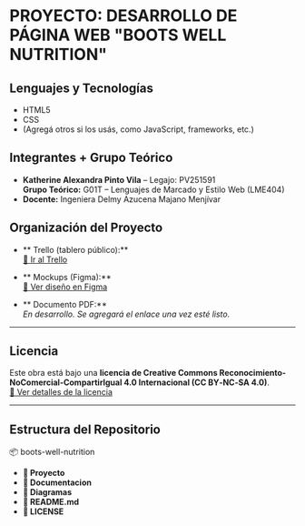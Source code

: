 # ​ PROYECTO: DESARROLLO DE PÁGINA WEB "BOOTS WELL NUTRITION"

## Lenguajes y Tecnologías

- HTML5  
- CSS  
- (Agregá otros si los usás, como JavaScript, frameworks, etc.)

## Integrantes + Grupo Teórico

- **Katherine Alexandra Pinto Vila** – Legajo: PV251591  
**Grupo Teórico:** G01T – Lenguajes de Marcado y Estilo Web (LME404)  
- **Docente:** Ingeniera Delmy Azucena Majano Menjívar

## Organización del Proyecto

- ** Trello (tablero público):**  
  [🔗 Ir al Trello](https://trello.com/invite/b/68a6051541e22444a2cd8707/ATTIfe6dd777920b55a56689d37825ea7fc4FCB7179D/proyecto-boots-well-nutrition)

- ** Mockups (Figma):**  
  [🔗 Ver diseño en Figma](https://www.figma.com/design/forB8RrR43AjkTk0zWZRSE/Proyecto-Catedra---HTML?node-id=188-38&t=7OUSFOn8a39PvDjN-1)

- ** Documento PDF:**  
  _En desarrollo. Se agregará el enlace una vez esté listo._

---

## Licencia

Este obra está bajo una **licencia de Creative Commons Reconocimiento-NoComercial-CompartirIgual 4.0 Internacional (CC BY‑NC‑SA 4.0)**.  
[🔗 Ver detalles de la licencia](https://creativecommons.org/licenses/by-nc/4.0/) 

---

## Estructura del Repositorio

📦 boots-well-nutrition
 - **📂 Proyecto**
- **📂 Documentacion**
- **📂 Diagramas**
- **📄 README.md**
- **📄 LICENSE**


